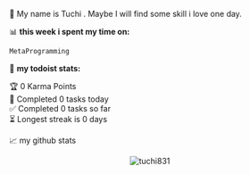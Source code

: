 🌸 My name is Tuchi . 
   Maybe I will find some skill i love one day. 
 

📊 **this week i spent my time on:**
<!--START_SECTION:waka-->

```txt
MetaProgramming
```

<!--END_SECTION:waka-->


🚧 **my todoist stats:**
<!-- TODO-IST:START -->
🏆  0 Karma Points           
🌸  Completed 0 tasks today           
✅  Completed 0 tasks so far           
⏳  Longest streak is 0 days
<!-- TODO-IST:END -->


📈 my github stats

<p align="center"> <img src="https://github-readme-stats.vercel.app/api?username=tuchi831&show_icons=true&theme=gotham" alt="tuchi831" />




